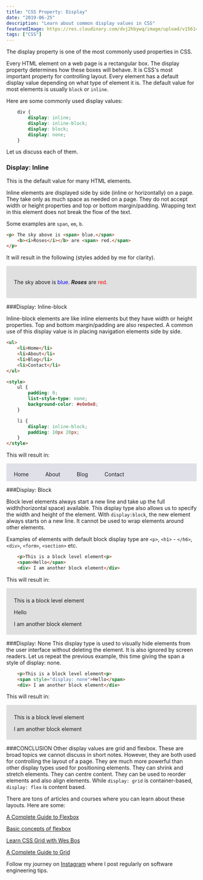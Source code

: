 ```yaml
---
title: "CSS Property: Display"
date: "2019-06-25"
description: "Learn about common display values in CSS"
featuredImage: https://res.cloudinary.com/dvj2hbywq/image/upload/v1561426476/Group_26_zv2l83.png
tags: ["CSS"]
---
```



The display property is one of the most commonly used properties in CSS. 

Every HTML element on a web page is a rectangular box. The display property determines how these boxes will behave.
It is CSS's most important property for controlling layout. Every element has a default display value depending on what type of element it is. The default value for most elements is usually `block` or `inline`.

Here are some commonly used display values:

```CSS
    div {
        display: inline;       
        display: inline-block;  
        display: block;        
        display: none;                
    }
```

Let us discuss each of them.

### Display: Inline
This is the default value for many HTML elements.

Inline elements are displayed side by side (inline or horizontally) on a page. They take only as much space as needed on a page. They do not accept width or height properties and top or bottom margin/padding. Wrapping text in this element does not break the flow of the text.

Some examples are `span`, `em`, `b`. 

```html
<p> The sky above is <span> blue.</span>
    <b><i>Roses</i></b> are <span> red.</span>
</p>
```

It will result in the following (styles added by me for clarity).
<div style="background-color: #e0e0e0; padding: 20px">
    <p> The sky above is <span style="color: blue"> blue.</span>
        <b><i>Roses</i></b> are <span style="color: red"> red.</span>
    </p>
</div>

###Display: Inline-block

Inline-block elements are like inline elements but they have width or height properties. Top and bottom margin/padding are also respected. A common use of this display value is in placing navigation elements side by side.

```html
<ul>
    <li>Home</li>
    <li>About</li>
    <li>Blog</li>
    <li>Contact</li>
</ul>

<style>
    ul {
        padding: 0;
        list-style-type: none;
        background-color: #e0e0e8;
    }

    li {
        display: inline-block;
        padding: 10px 20px;
    }
</style>

```
This will result in: 

<ul class="ul-example">
    <li>Home</li>
    <li>About</li>
    <li>Blog</li>
    <li>Contact</li>
</ul>

<style>
    .ul-example {
        padding: 0;
        list-style-type: none;
        background-color: #e0e0e8;
    }

    .ul-example li {
        display: inline-block;
        padding: 20px 20px 10px;
    }
</style>
###Display: Block

Block level elements always start a new line and take up the full width(horizontal space) available. This display type also allows us to specify the width and height of the element. With `display:block`, the new element always starts on a new line. It cannot be used to wrap elements around other elements.

Examples of elements with default block display type are `<p>`, `<h1>` - `</h6>`, `<div>`, `<form>`, `<section>` etc.

```html
    <p>This is a block level element<p>
    <span>Hello</span>
    <div> I am another block element</div>
```

This will result in:
<div style="background-color: #e0e0e0; padding: 10px 20px 20px;">
   <p style>This is a block level element<p>
    <span>Hello</span>
    <div> I am another block element</div>
</div>

###Display: None
This display type is used to visually hide elements from the user interface without deleting the element. It is also ignored by screen readers. Let us repeat the previous example, this time giving the span a style of display: none.


```html
    <p>This is a block level element<p>
    <span style="display: none">Hello</span>
    <div> I am another block element</div>
```
This will result in: 

<div style="background-color: #e0e0e0; padding: 10px 20px 20px;">
   <p>This is a block level element<p>
    <span style="display: none">Hello</span>
    <div> I am another block element</div>
</div>

###CONCLUSION
Other display values are grid and flexbox. These are broad topics we cannot discuss in short notes. However, they are both used for controlling the layout of a page. They are much more powerful than other display types used for positioning elements. They can shrink and stretch elements. They can centre content. They can be used to reorder elements and also align elements. While `display: grid` is container-based, `display: flex` is content based. 

There are tons of articles and courses where you can learn about these layouts. Here are some:

[A Complete Guide to Flexbox](https://css-tricks.com/snippets/css/a-guide-to-flexbox/)

[Basic concepts of flexbox](https://developer.mozilla.org/en-US/docs/Web/CSS/CSS_Flexible_Box_Layout/Basic_Concepts_of_Flexbox)

[Learn CSS Grid with Wes Bos](https://cssgrid.io/)

[A Complete Guide to Grid](https://css-tricks.com/snippets/css/complete-guide-grid/)

Follow my journey on [Instagram](https://www.instagram.com/sarah_codes_/) where I post regularly on software engineering tips.
